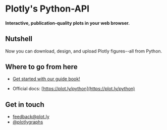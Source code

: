 Plotly's Python-API
===================

#### Interactive, publication-quality plots in your web browser.

Nutshell
--------

Now you can download, design, and upload Plotly figures--all from Python.

Where to go from here
---------------------

* [Get started with our guide book!](http://nbviewer.ipython.org/github/etpinard/plotly-python-doc/blob/1.0/s0_getting-started/s0_getting-started.ipynb)

* Official docs: [https://plot.ly/python](https://plot.ly/python)

Get in touch
------------
- <feedback@plot.ly>
- [@plotlygraphs](https://twitter.com/plotlygraphs)
